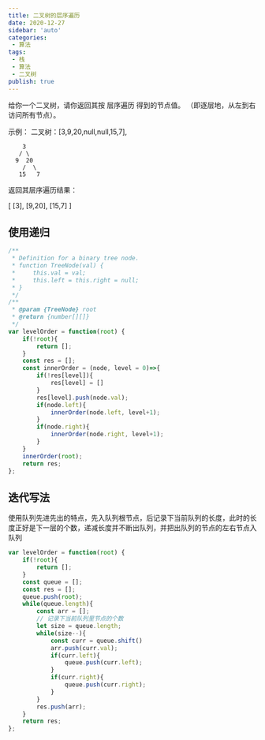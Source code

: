 ```yaml
---
title: 二叉树的层序遍历
date: 2020-12-27
sidebar: 'auto'
categories:
 - 算法
tags:
 - 栈
 - 算法
 - 二叉树
publish: true
---
```

给你一个二叉树，请你返回其按 层序遍历 得到的节点值。 （即逐层地，从左到右访问所有节点）。

示例：
二叉树：[3,9,20,null,null,15,7],
```
    3
   / \
  9  20
    /  \
   15   7
```
返回其层序遍历结果：

[
  [3],
  [9,20],
  [15,7]
]
## 使用递归
```javascript
/**
 * Definition for a binary tree node.
 * function TreeNode(val) {
 *     this.val = val;
 *     this.left = this.right = null;
 * }
 */
/**
 * @param {TreeNode} root
 * @return {number[][]}
 */
var levelOrder = function(root) {
    if(!root){
        return [];
    }
    const res = [];
    const innerOrder = (node, level = 0)=>{
        if(!res[level]){
            res[level] = []
        }
        res[level].push(node.val);
        if(node.left){
            innerOrder(node.left, level+1);
        }
        if(node.right){
            innerOrder(node.right, level+1);
        }
    }
    innerOrder(root);
    return res;
};
```

## 迭代写法
使用队列先进先出的特点，先入队列根节点，后记录下当前队列的长度，此时的长度正好是下一层的个数，递减长度并不断出队列，并把出队列的节点的左右节点入队列
```javascript
var levelOrder = function(root) {
    if(!root){
        return [];
    }
    const queue = [];
    const res = [];
    queue.push(root);
    while(queue.length){
        const arr = [];
        // 记录下当前队列里节点的个数
        let size = queue.length;
        while(size--){
            const curr = queue.shift()
            arr.push(curr.val);
            if(curr.left){
                queue.push(curr.left);
            }
            if(curr.right){
                queue.push(curr.right);
            }
        }
        res.push(arr);
    }
    return res;
};
```

